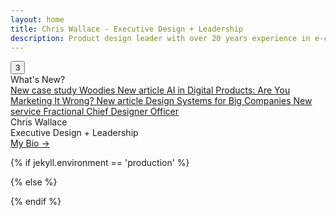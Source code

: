 ```yaml
---
layout: home
title: Chris Wallace - Executive Design + Leadership
description: Product design leader with over 20 years experience in e-commerce, digital publishing, interactive media, and web3. Currently searching for my next long-term role.
---
```


<div class="notifications--button opacity-0">
  <button id="notifs" class="notifications--button-inner">3</button>
</div>

<div id="notificationsOverlay" class="notifications--overlay hidden"></div>

<div class="notifications hidden opacity-0 -translate-y-2">
  <div class="notifications--notification-title">What's New?</div>
  <a class="notifications--notification-item article" href="/portfolio/woodies">
    <span class="notifications--notification-overline">New case study</span> 
    <span>Woodies</span>
  </a>
  <a class="notifications--notification-item article" href="/articles/marketing-ai-digital-products">
    <span class="notifications--notification-overline">New article</span> 
    <span>AI in Digital Products: Are You Marketing It Wrong?</span>
  </a>
  <a class="notifications--notification-item article" href="/articles/the-design-systems-guide-for-big-companies">
    <span class="notifications--notification-overline">New article</span> 
    <span>Design Systems for Big Companies</span>
  </a>
  <a class="notifications--notification-item portfolio" href="/design-services">
    <span class="notifications--notification-overline">New service</span> 
    <span>Fractional Chief Designer Officer</span>
  </a>
</div>

<div class="content-preloader flex flex-col gap-4">
  <div class="logo-container">
    <div class="gradient-rect"></div>
  </div>
</div>

<div class="flex flex-col md:flex-row h-screen w-screen justify-center md:justify-between items-between md:items-center gap-6 z-0 p-4 lg:p-8">
  <div class="animated-headline">
    <div class="text-container">
      <div class="text-paragraph backwards ~text-2xl/3xl !capitalize font-medium !mb-4" data-splitting>Chris Wallace</div>
      <div class="text-paragraph forwards text-gray-950 dark:text-white ~text-4xl/5xl font-medium" data-splitting>Executive Design + Leadership</div>
      <div class="text-paragraph backwards" data-splitting>
        <a class="font-sans font-normal ~text-lg/xl capitalize hover:text-gray-950 dark:hover:text-white" href="/bio">My Bio &rarr;</a>
      </div>
    </div>
  </div>
  <div>
    <div class="video-container">
      <video-player id="backgroundVideo" video-url="https://ik.imagekit.io/UltraDAO/chriswallace.net/portfolio-video.mp4" class="rounded-xl text-primary-600" autoplay playsinline muted loop></video-player>
    </div>
  </div>
</div>

{% if jekyll.environment == 'production' %}

<script src="/assets/js/homepage.min.js?v={{ site.version }}" expires="31536000"></script>
<script src="/assets/js/notifications.min.js?v={{ site.version }}" expires="31536000"></script>

{% else %}

<script src="/assets/js/homepage.js?v={{ site.version }}" expires="31536000"></script>
<script src="/assets/js/notifications.js?v={{ site.version }}" expires="31536000"></script>

{% endif %}
